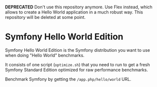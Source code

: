**DEPRECATED** Don't use this repository anymore. Use Flex instead, which allows to create a Hello World application in a much robust way. This repository will be deleted at some point.

Symfony Hello World Edition
===========================

Symfony Hello World Edition is the Symfony distribution you want to use when
doing "Hello World" benchmarks.

It consists of one script (`optimize.sh`) that you need to run to get a fresh
Symfony Standard Edition optimized for raw performance benchmarks.

Benchmark Symfony by getting the `/app.php/hello/world` URL.
